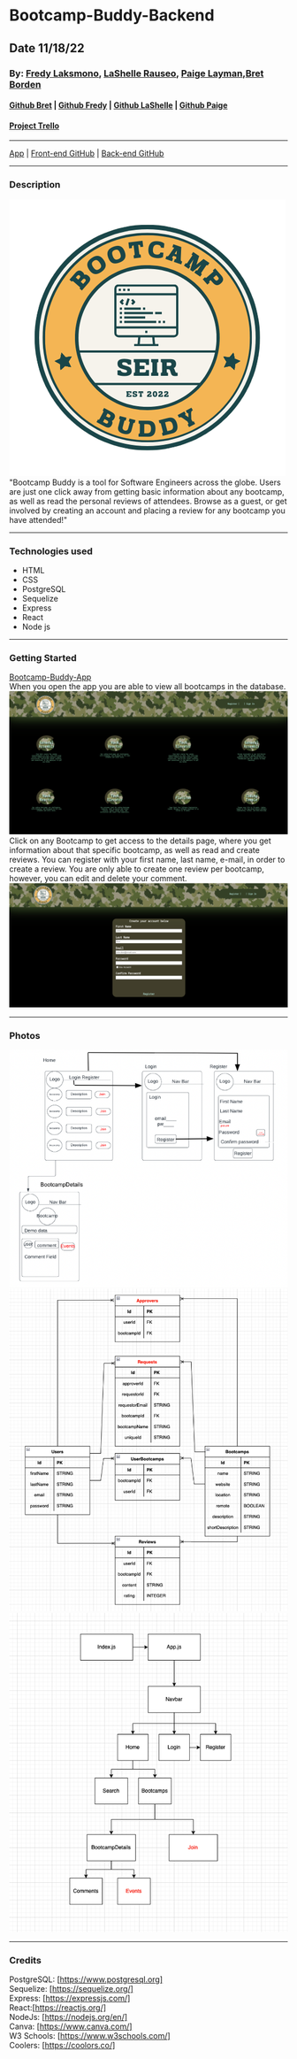 # Bootcamp-Buddy-Backend
## Date 11/18/22
### By: [Fredy Laksmono](https://www.linkedin.com/in/fredy-laksmono/), [LaShelle Rauseo](https://www.linkedin.com/in/lashelle-rauseo/), [Paige Layman](https://www.linkedin.com/in/paige-layman/),[Bret Borden](https://www.linkedin.com/in/bret-borden/)

#### [Github Bret](https://github.com/bordencodes) | [Github Fredy](https://github.com/fredy-laksmono) | [Github LaShelle](https://github.com/lnicole3) | [Github Paige](https://github.com/paigelayman)
#### [Project Trello](https://trello.com/b/huDaSEtw/bootcamp-buddy)

---

[App](https://bootcamp-buddy-app.herokuapp.com/) | [Front-end GitHub](https://github.com/paigelayman/bootcamp-buddy-frontend) | [Back-end GitHub](https://github.com/fredy-laksmono/bootcamp-buddy-backend)

---

### Description
![Logo](/assets/bootcamp-buddy-logo.png)   
"Bootcamp Buddy is a tool for Software Engineers across the globe. Users are just one click away from getting basic information about any bootcamp, as well as read the personal reviews of attendees. Browse as a guest, or get involved by creating an account and placing a review for any bootcamp you have attended!"

***

### Technologies used

* HTML
* CSS
* PostgreSQL
* Sequelize
* Express
* React
* Node js

***

### Getting Started
[Bootcamp-Buddy-App](https://bootcamp-buddy-app.herokuapp.com/)   
When you open the app you are able to view all bootcamps in the database.  
![Home Page Screenshot](/assets/screenshot-home.png)
Click on any Bootcamp to get access to the details page, where you get information about that specific bootcamp, as well as read and create reviews.
You can register with your first name, last name, e-mail, in order to create a review. You are only able to create one review per bootcamp, however, you can edit and delete your comment.
![Register Page Screenshot](/assets/screenshot-register.png)

***

### Photos
![wireframe](./assets/Bootcamp-Buddy-Wireframe.png)
![entity relationship diagram](./assets/Bootcamp-Buddy-ERD.png)
![component hierarchy diagram](./assets/Bootcamp-Buddy-CHD.png)

***

### Credits

PostgreSQL: [https://www.postgresql.org]   
Sequelize: [https://sequelize.org/]  
Express: [https://expressjs.com/]   
React:[https://reactjs.org/]   
NodeJs: [https://nodejs.org/en/]   
Canva: [https://www.canva.com/]   
W3 Schools: [https://www.w3schools.com/]   
Coolers: [https://coolors.co/]   